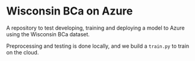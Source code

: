 # Wisconsin BCa on Azure

A repository to test developing, training and deploying a model to Azure using the Wisconsin BCa dataset. 

Preprocessing and testing is done locally, and we build a `train.py` to train on the cloud.
